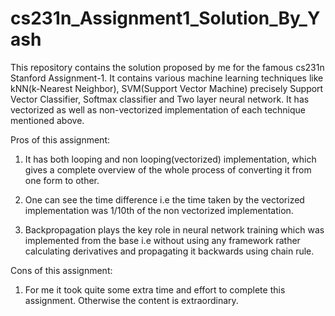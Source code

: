# cs231n_Assignment1_Solution_By_Yash
This repository contains the solution proposed by me for the famous cs231n Stanford Assignment-1. It contains various machine learning techniques like kNN(k-Nearest Neighbor), SVM(Support Vector Machine) precisely Support Vector Classifier, Softmax classifier and Two layer neural network. It has vectorized as well as non-vectorized implementation of each technique mentioned above.

Pros of this assignment:

1) It has both looping and non looping(vectorized) implementation, which gives a complete overview of the whole process of converting it from one form to other.
                    
2) One can see the time difference i.e the time taken by the vectorized implementation was 1/10th of the non vectorized implementation.
                    
3) Backpropagation plays the key role in neural network training which was implemented from the base i.e without using any framework rather calculating derivatives and propagating it backwards using chain rule.


Cons of this assignment:                        

1) For me it took quite some extra time and effort to complete this assignment. Otherwise the content is extraordinary.
